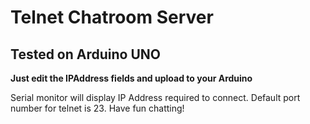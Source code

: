 <h1>Telnet Chatroom Server </h1>
<h2>Tested on Arduino UNO</h2>

<b>Just edit the IPAddress fields and upload to your Arduino</b>

Serial monitor will display IP Address required to connect.
Default port number for telnet is 23. Have fun chatting!
